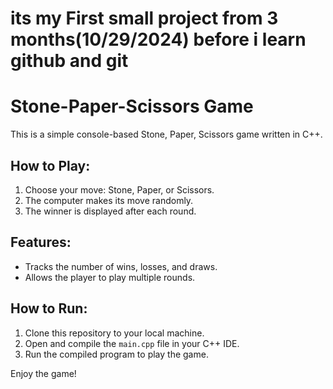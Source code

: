 # its my First small project from 3 months(10/29/2024) before i learn github and git 

# Stone-Paper-Scissors Game

This is a simple console-based Stone, Paper, Scissors game written in C++.

## How to Play:
1. Choose your move: Stone, Paper, or Scissors.
2. The computer makes its move randomly.
3. The winner is displayed after each round.

## Features:
- Tracks the number of wins, losses, and draws.
- Allows the player to play multiple rounds.

## How to Run:
1. Clone this repository to your local machine.
2. Open and compile the `main.cpp` file in your C++ IDE.
3. Run the compiled program to play the game.

Enjoy the game!
